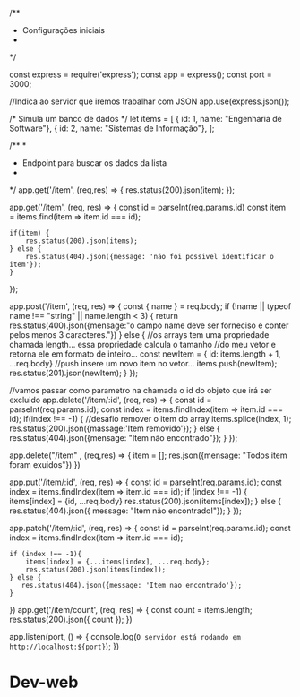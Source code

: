 /**
 * Configurações iniciais
 * 
 */

const express = require('express');
const app = express();
const port = 3000;

//Indica ao servior que iremos trabalhar com JSON 
app.use(express.json());

/*
    Simula um banco de dados
*/ 
let items = [
    { id: 1, name: "Engenharia de Software"},
    { id: 2, name: "Sistemas de Informação"},
];

/**
 * 
 * Endpoint para buscar os dados da lista
 * 
 */
app.get('/item', (req,res) => {
    res.status(200).json(item);
});

app.get('/item', (req, res) => {
    const id = parseInt(req.params.id)
    const item = items.find(item => item.id === id);
    
    if(item) {
        res.status(200).json(items);
    } else {
        res.status(404).json({message: 'não foi possivel identificar o item'});
    }
});

app.post('/item', (req, res) => {
    const { name } = req.body;
    if (!name || typeof name !== "string" || name.length < 3) {
      return res.status(400).json({mensage:"o campo name deve ser forneciso e conter pelos menos 3 caracteres."})
    } else {
        //os arrays tem uma propriedade chamada length... essa propriedade calcula o tamanho
        //do meu vetor e retorna ele em formato de inteiro...
        const newItem = { id: items.length + 1, ...req.body}
        //push insere um novo item no vetor...
        items.push(newItem);
        res.status(201).json(newItem);
    }
});

//vamos passar como parametro na chamada o id do objeto que irá ser excluido
app.delete('/item/:id', (req, res) => {
    const id = parseInt(req.params.id);
    const index = items.findIndex(item => item.id === id);
    if(index !== -1) {
        //desafio remover o item do array
        items.splice(index, 1);
        res.status(200).json({massage:'Item removido'});
    } else {
        res.status(404).json({mensage: "Item não encontrado"});
    }
});

app.delete("/item" , (req,res) => {
    item = [];
    res.json({mensage: "Todos item foram exuidos"})
})

app.put('/item/:id', (req, res) => {
    const id = parseInt(req.params.id);
    const index = items.findIndex(item => item.id === id);
    if (index !== -1) {
        items[index] = {id, ...req.body}
        res.status(200).json(items[index]);
    } else {
        res.status(404).json({ message: "Item não encontrado!"});
    }
});

app.patch('/item/:id', (req, res) => {
    const id = parseInt(req.params.id);
    const index = items.findIndex(item => item.id === id);

    if (index !== -1){
        items[index] = {...items[index], ...req.body};   
        res.status(200).json(items[index]);
    } else {
       res.status(404).json({message: 'Item nao encontrado'});
    }
})
app.get('/item/count', (req, res) => {
    const count = items.length;
    res.status(200).json({ count });
})

app.listen(port, () => {
    console.log(`O servidor está rodando em http://localhost:${port}`);
})
# Dev-web

